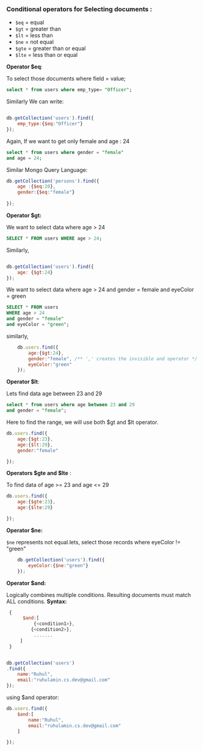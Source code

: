 ### Conditional operators for Selecting documents :

- `$eq`  = equal
- `$gt`  = greater than 
- `$lt`  = less than
- `$ne`  = not equal
- `$gte` = greater than or equal
- `$lte` = less than or equal


**Operator $eq**: 

To select those documents where field = value;

```sql
select * from users where emp_type= "Officer";

```

Similarly We can write:

```javascript

db.getCollection('users').find({
    emp_type:{$eq:"Officer"}
});

```


Again, If we want to get only female and age : 24

```sql
select * from users where gender = "female"
and age = 24;
```

Similar Mongo Query Language:

```javascript
db.getCollection('persons').find({
    age :{$eq:20},
    gender:{$eq:"female"}
    
});

```

**Operator $gt:** 

We want to select data where age > 24

```sql
SELECT * FROM users WHERE age > 24;
```

Similarly,

```javascript

db.getCollection('users').find({
    age: {$gt:24}
});

```

We want to select data where age > 24 and gender  = female
and eyeColor = green

```sql
SELECT * FROM users 
WHERE age > 24 
and gender = "female"
and eyeColor = "green";
```

similarly,

```javascript
    db.users.find({
        age:{$gt:24},
        gender:"female", /** ',' creates the invisible and operator */
        eyeColor:"green"
    });
```


**Operator $lt**: 

Lets find data age between 23 and 29

```sql
select * from users where age between 23 and 29 
and gender = "female";
```

Here to find the range, we will use both $gt and $lt operator.

```javascript
db.users.find({
    age:{$gt:23},
    age:{$lt:29},
    gender:"female"

});

```

**Operators $gte and $lte** :

To find data of age  >= 23 and age <= 29

```javascript
db.users.find({
    age:{$gte:23},
    age:{$lte:29}

});

```
**Operator $ne:**

`$ne` represents not equal.lets, select those records where eyeColor != "green"

```javascript
    db.getCollection('users').find({
        eyeColor:{$ne:"green"}
    });

```

**Operator $and:** 

Logically combines multiple conditions. Resulting documents must match ALL conditions.
**Syntax:**

```javascript
 {
      $and:[
          {<condition1>},
         {<condition2>},
          .......
     ]
 }
```

```javascript

db.getCollection('users')
.find({
    name:"Ruhul",
    email:"ruhulamin.cs.dev@gmail.com"
});

```
using $and operator:

```javascript
db.users.find({
    $and:[
        name:"Ruhul",
        email:"ruhulamin.cs.dev@gmail.com"
    ]

});
```

